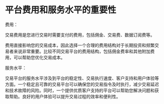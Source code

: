 # 平台费用和服务水平的重要性

费用：

交易费用是您进行交易时需要支付的费用，包括佣金、交易费、数据订阅费等。

费用直接影响您的交易成本，因此选择一个合理的费用结构对于长期投资和频繁交易者来说非常重要。比较不同交易平台的费用结构，包括佣金费率和其他附加费用，可以帮助您优化交易成本。

服务水平：

交易平台的服务水平涉及到平台的稳定性、交易执行速度、客户支持和用户体验等方面。一个稳定且可靠的交易平台可以确保您的交易指令及时执行，减少交易延迟和技术故障的风险。同时，一个提供优质客户支持的平台可以帮助您解决问题和获取帮助。良好的用户体验可以提升交易过程的效率和便利性。

